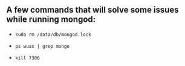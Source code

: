 ## A few commands that will solve some issues while running mongod:

- `sudo rm /data/db/mongod.lock`

- `ps wuax | grep mongo`

- `kill 7306`


